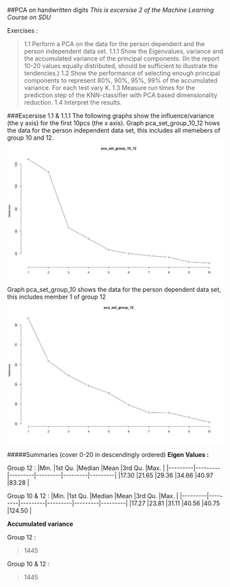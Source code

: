 ##PCA on handwritten digits
_This is excersise 2 of the Machine Learning Course on SDU_

Exercises :
> 1.1 Perform a PCA on the data for the person dependent and the person independent data set.
> 1.1.1 Show the Eigenvalues, variance and the accumulated variance of the principal components. (In the report 10-20 values equally distributed, should be sufficient to illustrate the tendencies.)
> 1.2 Show the performance of selecting enough principal components to represent 80%, 90%, 95%, 99% of the accumulated variance. For each test vary K.
> 1.3 Measure run times for the prediction step of the KNN-classifier with PCA based dimensionality reduction.
> 1.4 Interpret the results.

###Excersise 1.1 & 1.1.1
The following graphs show the influence/variance (the y axis) for the first 10pcs (the x axis).
Graph pca_set_group_10_12 hows the data for the person independent data set, this includes all memebers of group 10 and 12.
![alt-text](https://github.com/LennartOlsen/pca-digits/blob/master/pca_set_group_10_12.png "graph")
Graph pca_set_group_10 shows the data for the person dependent data set, this includes member 1 of group 12
![alt-text](https://github.com/LennartOlsen/pca-digits/blob/master/pca_set_group_12.png "graph")

#####Summaries (cover 0-20 in descendingly ordered)
**Eigen Values :**

Group 12 : 
|Min.     |1st Qu.  |Median   |Mean     |3rd Qu.  |Max.     |
|---------|---------|---------|---------|---------|---------|
|17.30    |21.65    |29.36    |34.66    |40.97    |83.28    |

Group 10 & 12 :
|Min.     |1st Qu.  |Median   |Mean     |3rd Qu.  |Max.     |
|---------|---------|---------|---------|---------|---------|
|17.27    |23.81    |31.11    |40.56    |40.75    |124.50   | 

**Accumulated variance**

Group 12 :
> 1445

Group 10 & 12 :
> 1445